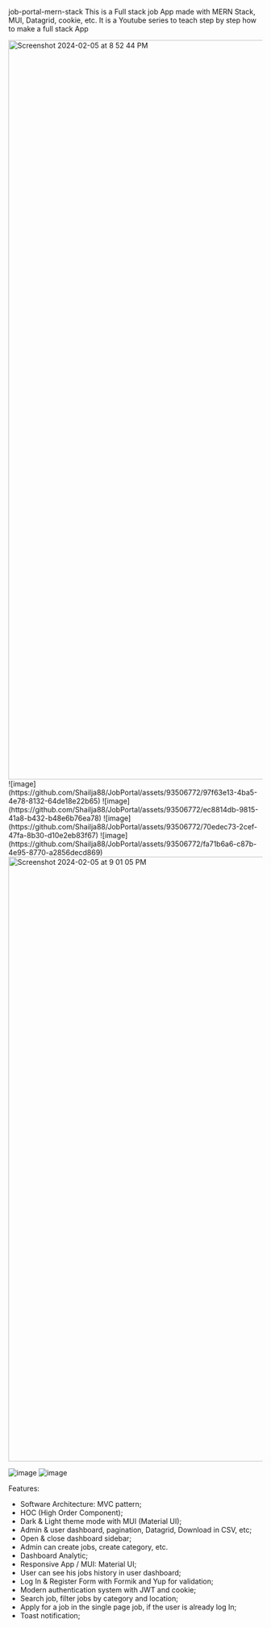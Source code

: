 job-portal-mern-stack
This is a Full stack job App made with MERN Stack, MUI, Datagrid, cookie, etc. It is a Youtube series to teach step by step how to make a full stack App

<img width="1465" alt="Screenshot 2024-02-05 at 8 52 44 PM" src="https://github.com/Shailja88/JobPortal/assets/93506772/61bc7fdd-c0f8-4b1c-b4a3-6677e90699ba">
![image](https://github.com/Shailja88/JobPortal/assets/93506772/97f63e13-4ba5-4e78-8132-64de18e22b65)
![image](https://github.com/Shailja88/JobPortal/assets/93506772/ec8814db-9815-41a8-b432-b48e6b76ea78)
![image](https://github.com/Shailja88/JobPortal/assets/93506772/70edec73-2cef-47fa-8b30-d10e2eb83f67)
![image](https://github.com/Shailja88/JobPortal/assets/93506772/fa71b6a6-c87b-4e95-8770-a2856decd869)
<img width="1198" alt="Screenshot 2024-02-05 at 9 01 05 PM" src="https://github.com/Shailja88/JobPortal/assets/93506772/571609ef-4405-4d60-b541-4673d6e1bb0e">

![image](https://github.com/Shailja88/JobPortal/assets/93506772/3fea4ba5-bc8a-419c-ba02-50af13a31b0f)
![image](https://github.com/Shailja88/JobPortal/assets/93506772/0d20af9b-c479-427b-89bb-f2a28e96678e)

Features:
- Software Architecture: MVC pattern;
- HOC (High Order Component);
- Dark & Light theme mode with MUI (Material UI);
- Admin & user dashboard, pagination, Datagrid, Download in CSV, etc;
- Open & close dashboard sidebar;
- Admin can create jobs, create category, etc.
- Dashboard Analytic;
- Responsive App / MUI: Material UI;
- User can see his jobs history in user dashboard;
- Log In & Register Form with Formik and Yup for validation;
- Modern authentication system with JWT and cookie;
- Search job, filter jobs by category and location;
- Apply for a job in the single page job, if the user is already log In;
- Toast notification;
